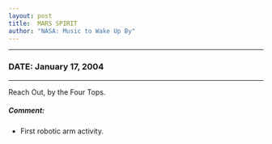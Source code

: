 ```yaml
---
layout: post
title:  MARS SPIRIT
author: "NASA: Music to Wake Up By"
---
```


----
### DATE: January 17, 2004
----
Reach Out, by the Four Tops.

##### Comment:
* First robotic arm activity.
